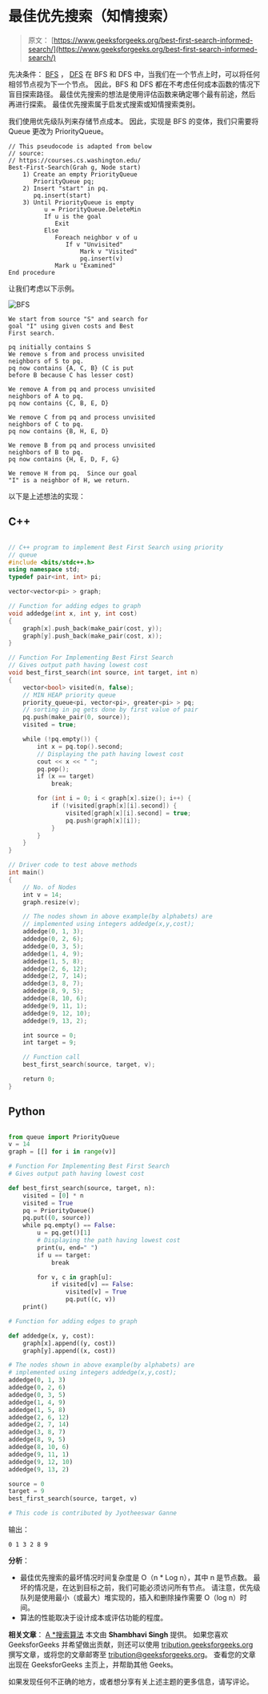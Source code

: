 # 最佳优先搜索（知情搜索）

> 原文： [https://www.geeksforgeeks.org/best-first-search-informed-search/](https://www.geeksforgeeks.org/best-first-search-informed-search/)

先决条件： [BFS](https://www.geeksforgeeks.org/breadth-first-traversal-for-a-graph/) ， [DFS](https://www.geeksforgeeks.org/depth-first-traversal-for-a-graph/)
在 BFS 和 DFS 中，当我们在一个节点上时，可以将任何相邻节点视为下一个节点。 因此，BFS 和 DFS 都在不考虑任何成本函数的情况下盲目探索路径。 最佳优先搜索的想法是使用评估函数来确定哪个最有前途，然后再进行探索。 最佳优先搜索属于启发式搜索或知情搜索类别。

我们使用优先级队列来存储节点成本。 因此，实现是 BFS 的变体，我们只需要将 Queue 更改为 PriorityQueue。

```
// This pseudocode is adapted from below 
// source:
// https://courses.cs.washington.edu/
Best-First-Search(Grah g, Node start)
    1) Create an empty PriorityQueue
       PriorityQueue pq;
    2) Insert "start" in pq.
       pq.insert(start)
    3) Until PriorityQueue is empty
          u = PriorityQueue.DeleteMin
          If u is the goal
             Exit
          Else
             Foreach neighbor v of u
                If v "Unvisited"
                    Mark v "Visited"                    
                    pq.insert(v)
             Mark u "Examined"                    
End procedure

```

让我们考虑以下示例。

![BFS](img/d9f8d4bd0c0b02c4e648e5afe6935159.png)

```
We start from source "S" and search for
goal "I" using given costs and Best
First search.

pq initially contains S
We remove s from and process unvisited
neighbors of S to pq.
pq now contains {A, C, B} (C is put
before B because C has lesser cost)

We remove A from pq and process unvisited
neighbors of A to pq.
pq now contains {C, B, E, D}

We remove C from pq and process unvisited
neighbors of C to pq.
pq now contains {B, H, E, D}

We remove B from pq and process unvisited
neighbors of B to pq.
pq now contains {H, E, D, F, G}

We remove H from pq.  Since our goal
"I" is a neighbor of H, we return.

```

以下是上述想法的实现：

## C++

```cpp

// C++ program to implement Best First Search using priority
// queue
#include <bits/stdc++.h>
using namespace std;
typedef pair<int, int> pi;

vector<vector<pi> > graph;

// Function for adding edges to graph
void addedge(int x, int y, int cost)
{
    graph[x].push_back(make_pair(cost, y));
    graph[y].push_back(make_pair(cost, x));
}

// Function For Implementing Best First Search
// Gives output path having lowest cost
void best_first_search(int source, int target, int n)
{
    vector<bool> visited(n, false);
    // MIN HEAP priority queue
    priority_queue<pi, vector<pi>, greater<pi> > pq;
    // sorting in pq gets done by first value of pair
    pq.push(make_pair(0, source));
    visited = true;

    while (!pq.empty()) {
        int x = pq.top().second;
        // Displaying the path having lowest cost
        cout << x << " ";
        pq.pop();
        if (x == target)
            break;

        for (int i = 0; i < graph[x].size(); i++) {
            if (!visited[graph[x][i].second]) {
                visited[graph[x][i].second] = true;
                pq.push(graph[x][i]);
            }
        }
    }
}

// Driver code to test above methods
int main()
{
    // No. of Nodes
    int v = 14;
    graph.resize(v);

    // The nodes shown in above example(by alphabets) are
    // implemented using integers addedge(x,y,cost);
    addedge(0, 1, 3);
    addedge(0, 2, 6);
    addedge(0, 3, 5);
    addedge(1, 4, 9);
    addedge(1, 5, 8);
    addedge(2, 6, 12);
    addedge(2, 7, 14);
    addedge(3, 8, 7);
    addedge(8, 9, 5);
    addedge(8, 10, 6);
    addedge(9, 11, 1);
    addedge(9, 12, 10);
    addedge(9, 13, 2);

    int source = 0;
    int target = 9;

    // Function call
    best_first_search(source, target, v);

    return 0;
}

```

## Python

```py

from queue import PriorityQueue
v = 14
graph = [[] for i in range(v)]

# Function For Implementing Best First Search
# Gives output path having lowest cost

def best_first_search(source, target, n):
    visited = [0] * n
    visited = True
    pq = PriorityQueue()
    pq.put((0, source))
    while pq.empty() == False:
        u = pq.get()[1]
        # Displaying the path having lowest cost
        print(u, end=" ")
        if u == target:
            break

        for v, c in graph[u]:
            if visited[v] == False:
                visited[v] = True
                pq.put((c, v))
    print()

# Function for adding edges to graph

def addedge(x, y, cost):
    graph[x].append((y, cost))
    graph[y].append((x, cost))

# The nodes shown in above example(by alphabets) are
# implemented using integers addedge(x,y,cost);
addedge(0, 1, 3)
addedge(0, 2, 6)
addedge(0, 3, 5)
addedge(1, 4, 9)
addedge(1, 5, 8)
addedge(2, 6, 12)
addedge(2, 7, 14)
addedge(3, 8, 7)
addedge(8, 9, 5)
addedge(8, 10, 6)
addedge(9, 11, 1)
addedge(9, 12, 10)
addedge(9, 13, 2)

source = 0
target = 9
best_first_search(source, target, v)

# This code is contributed by Jyotheeswar Ganne

```

输出：

```
0 1 3 2 8 9 
```

**分析**：

*   最佳优先搜索的最坏情况时间复杂度是 O（n * Log n），其中 n 是节点数。 最坏的情况是，在达到目标之前，我们可能必须访问所有节点。 请注意，优先级队列是使用最小（或最大）堆实现的，插入和删除操作需要 O（log n）时间。
*   算法的性能取决于设计成本或评估功能的程度。

**相关文章**：
[A *搜索算法](https://www.geeksforgeeks.org/a-search-algorithm/)
本文由 **Shambhavi Singh** 提供。 如果您喜欢 GeeksforGeeks 并希望做出贡献，则还可以使用 [tribution.geeksforgeeks.org](http://www.contribute.geeksforgeeks.org) 撰写文章，或将您的文章邮寄至 tribution@geeksforgeeks.org。 查看您的文章出现在 GeeksforGeeks 主页上，并帮助其他 Geeks。

如果发现任何不正确的地方，或者想分享有关上述主题的更多信息，请写评论。

